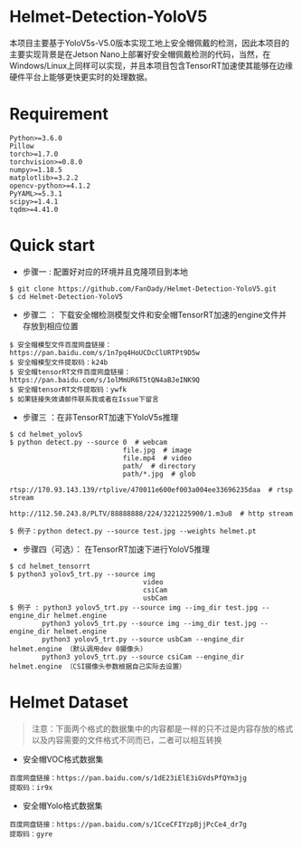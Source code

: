 # Helmet-Detection-YoloV5
本项目主要基于YoloV5s-V5.0版本实现工地上安全帽佩戴的检测，因此本项目的主要实现背景是在Jetson Nano上部署好安全帽佩戴检测的代码，当然，在Windows/Linux上同样可以实现，并且本项目包含TensorRT加速使其能够在边缘硬件平台上能够更快更实时的处理数据。

# Requirement
```
Python>=3.6.0
Pillow
torch>=1.7.0
torchvision>=0.8.0
numpy>=1.18.5
matplotlib>=3.2.2
opencv-python>=4.1.2
PyYAML>=5.3.1
scipy>=1.4.1
tqdm>=4.41.0
```

# Quick start
- 步骤一 : 配置好对应的环境并且克隆项目到本地
```
$ git clone https://github.com/FanDady/Helmet-Detection-YoloV5.git
$ cd Helmet-Detection-YoloV5
```
- 步骤二 ： 下载安全帽检测模型文件和安全帽TensorRT加速的engine文件并存放到相应位置  
```
$ 安全帽模型文件百度网盘链接：https://pan.baidu.com/s/1n7pq4HoUCDcClURTPt9D5w
$ 安全帽模型文件提取码：k24b
$ 安全帽tensorRT文件百度网盘链接：https://pan.baidu.com/s/1olMmUR6T5tQN4aBJeINK9Q
$ 安全帽tensorRT文件提取码：ywfk
$ 如果链接失效请邮件联系我或者在Issue下留言
```
- 步骤三 ：在非TensorRT加速下YoloV5s推理
```
$ cd helmet_yolov5
$ python detect.py --source 0  # webcam
                            file.jpg  # image 
                            file.mp4  # video
                            path/  # directory
                            path/*.jpg  # glob
                            rtsp://170.93.143.139/rtplive/470011e600ef003a004ee33696235daa  # rtsp stream
                            http://112.50.243.8/PLTV/88888888/224/3221225900/1.m3u8  # http stream

$ 例子：python detect.py --source test.jpg --weights helmet.pt
```

- 步骤四（可选）： 在TensorRT加速下进行YoloV5推理
```
$ cd helmet_tensorrt
$ python3 yolov5_trt.py --source img
                                 video
                                 csiCam
                                 usbCam
$ 例子 : python3 yolov5_trt.py --source img --img_dir test.jpg --engine_dir helmet.engine
        python3 yolov5_trt.py --source img --img_dir test.jpg --engine_dir helmet.engine
        python3 yolov5_trt.py --source usbCam --engine_dir helmet.engine （默认调用dev 0摄像头）
        python3 yolov5_trt.py --source csiCam --engine_dir helmet.engine （CSI摄像头参数根据自己实际去设置）
```

# Helmet Dataset
> 注意：下面两个格式的数据集中的内容都是一样的只不过是内容存放的格式以及内容需要的文件格式不同而已，二者可以相互转换
- 安全帽VOC格式数据集
```
百度网盘链接：https://pan.baidu.com/s/1dE23iElE3iGVdsPfQYm3jg
提取码：ir9x
```
- 安全帽Yolo格式数据集
```
百度网盘链接：https://pan.baidu.com/s/1CceCFIYzpBjjPcCe4_dr7g
提取码：gyre
```

